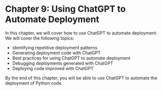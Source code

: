# Chapter 9: Using ChatGPT to Automate Deployment

In this chapter, we will cover how to use ChatGPT to automate deployment. We will cover the following topics:

- Identifying repetitive deployment patterns
- Generating deployment code with ChatGPT
- Best practices for using ChatGPT to automate deployment
- Debugging deployments generated with ChatGPT
- Deploying code improved with ChatGPT

By the end of this chapter, you will be able to use ChatGPT to automate the deployment of Python code.
